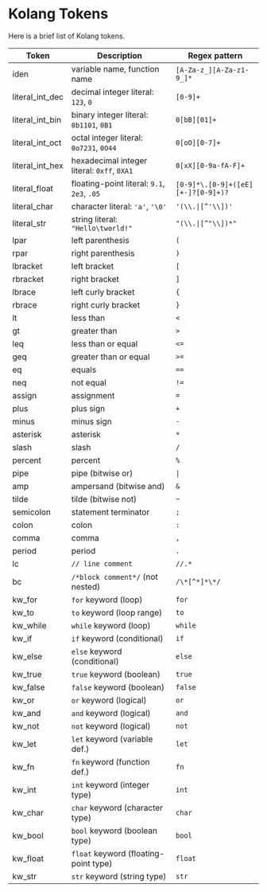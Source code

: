 # Kolang Tokens

Here is a brief list of Kolang tokens.

|Token              |Description                                    |Regex pattern                      |
|-------------------|-----------------------------------------------|-----------------------------------|
|iden               |variable name, function name                   |`[A-Za-z_][A-Za-z1-9_]*`           |
|literal_int_dec    |decimal integer literal: `123`, `0`            |`[0-9]+`                           |
|literal_int_bin    |binary integer literal: `0b1101`, `0B1`        |`0[bB][01]+`                       |
|literal_int_oct    |octal integer literal: `0o7231`, `0O44`        |`0[oO][0-7]+`                      |
|literal_int_hex    |hexadecimal integer literal: `0xff`, `0XA1`    |`0[xX][0-9a-fA-F]+`                |
|literal_float      |floating-point literal: `9.1`, `2e3`, `.05`    |`[0-9]*\.[0-9]+([eE][+-]?[0-9]+)?` |
|literal_char       |character literal: `'a'`, `'\0' `              |`'(\\.\|[^'\\])'`                  |
|literal_str        |string literal: `"Hello\tworld!"`              |`"(\\.\|[^"\\])*"`                 |
|lpar               |left parenthesis                               |`(`                                |
|rpar               |right parenthesis                              |`)`                                |
|lbracket           |left bracket                                   |`[`                                |
|rbracket           |right bracket                                  |`]`                                |
|lbrace             |left curly bracket                             |`{`                                |
|rbrace             |right curly bracket                            |`}`                                |
|lt                 |less than                                      |`<`                                |
|gt                 |greater than                                   |`>`                                |
|leq                |less than or equal                             |`<=`                               |
|geq                |greater than or equal                          |`>=`                               |
|eq                 |equals                                         |`==`                               |
|neq                |not equal                                      |`!=`                               |
|assign             |assignment                                     |`=`                                |
|plus               |plus sign                                      |`+`                                |
|minus              |minus sign                                     |`-`                                |
|asterisk           |asterisk                                       |`*`                                |
|slash              |slash                                          |`/`                                |
|percent            |percent                                        |`%`                                |
|pipe               |pipe (bitwise or)                              |`\|`                               |
|amp                |ampersand (bitwise and)                        |`&`                                |
|tilde              |tilde (bitwise not)                            |`~`                                |
|semicolon          |statement terminator                           |`;`                                |
|colon              |colon                                          |`:`                                |
|comma              |comma                                          |`,`                                |
|period             |period                                         |`.`                                |
|lc                 |`// line comment`                              |`//.*`                             |
|bc                 |`/*block comment*/` (not nested)               |`/\*[^*]*\*/`                      |
|kw_for             |`for` keyword (loop)                           |`for`                              |
|kw_to              |`to` keyword (loop range)                      |`to`                               |
|kw_while           |`while` keyword (loop)                         |`while`                            |
|kw_if              |`if` keyword (conditional)                     |`if`                               |
|kw_else            |`else` keyword (conditional)                   |`else`                             |
|kw_true            |`true` keyword (boolean)                       |`true`                             |
|kw_false           |`false` keyword (boolean)                      |`false`                            |
|kw_or              |`or` keyword (logical)                         |`or`                               |
|kw_and             |`and` keyword (logical)                        |`and`                              |
|kw_not             |`not` keyword (logical)                        |`not`                              |
|kw_let             |`let` keyword (variable def.)                  |`let`                              |
|kw_fn              |`fn` keyword (function def.)                   |`fn`                               |
|kw_int             |`int` keyword (integer type)                   |`int`                              |
|kw_char            |`char` keyword (character type)                |`char`                             |
|kw_bool            |`bool` keyword (boolean type)                  |`bool`                             |
|kw_float           |`float` keyword (floating-point type)          |`float`                            |
|kw_str             |`str` keyword (string type)                    |`str`                              |